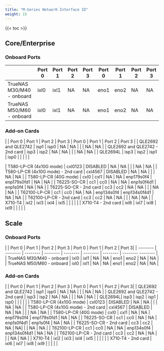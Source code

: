 ```yaml
---
title: "M-Series NetworK Interface ID"
weight: 15
---
```

{{< toc >}}

## Core/Enterprise ##

### Onboard Ports ###
| | Port 0 | Port 1 | Port 2 | Port 3 | Port 0 | Port 1 | Port 2 | Port 3 |
| -------- | -------- | -------- | -------- | -------- | -------- | -------- | -------- | -------- |
| TrueNAS M30/M40 - onboard | ixl0 | ixl1 | NA | NA | eno1 | eno2 | NA | NA |
| TrueNAS M50/M60 - onboard | ixl0 | ixl1 | NA | NA | eno1 | eno2 | NA | NA |

### Add-on Cards ###
| | Port 0 | Port 1 | Port 2 | Port 3 | Port 0 | Port 1 | Port 2 | Port 3 |
| QLE2692 and QLE2742 | isp1 | isp0 | NA | NA | | | NA | NA |
| QLE2692 and QLE2742 - 2nd card | isp3 | isp2 | NA | NA | | | NA | NA |
| QLE2694L | isp3 | isp2 | isp1 | isp0 | | | | |

| T580-LP-CR (4x10G mode) | cxl0123 | DISABLED | NA | NA | | | NA | NA |
| T580-LP-CR (4x10G mode) - 2nd card | cxl4567 | DISABLED | NA | NA | | | NA | NA |
| T580-LP-CR (40G mode) | cxl0 | cxl1 | NA | NA | enp179s0f4 | enp179s0fd1 | NA | NA |
| T6225-SO-CR | cc1 | cc0 | NA | NA | enp1s0f4d1 | enp1s0f4 | NA | NA |
| T6225-SO-CR - 2nd card | cc3 | cc2 | NA | NA | | | NA | NA |
| T62100-LP-CR | cc1 | cc0 | NA | NA | enp134s0f4 | enp134s0f4d1 | NA | NA |
| T62100-LP-CR - 2nd card | cc3 | cc2 | NA | NA | | | NA | NA |
| X710-T4 | ixl2 | ixl3 | ixl4 | ixl5 | | | | |
| X710-T4 - 2nd card | ixl6 | ixl7 | ixl8 | ixl9 | | | | |


## Scale ##


### Onboard Ports ###
|  |	Port 0	| Port 1	| Port 2 |	Port 3	|	Port 0	| Port 1	| Port 2	| Port 3|
| -------- | -------- | -------- | -------- |  -------- |  -------- | -------- | -------- -------- |										
| TrueNAS M30/M40 - onboard	| ixl0	| ixl1	| NA	| NA		| eno1	| eno2	| NA	| NA |
| TrueNAS M50/M60 - onboard	| ixl0	| ixl1	| NA	| NA		| eno1	| eno2	| NA	| NA |

### Add-on Cards ###
| |	Port 0	| Port 1	| Port 2 |	Port 3	|	Port 0	| Port 1	| Port 2	| Port 3|
| QLE2692 and QLE2742 |	isp1	| isp0	| NA	| NA	| | | NA |	NA |
| QLE2692 and QLE2742 - 2nd card | isp3 | isp2 | NA | NA | | | NA | NA |
| QLE2694L| isp3 | isp2 | isp1 | isp0 | | | | |
| T580-LP-CR (4x10G mode) |	cxl0123	| DISABLED | NA | NA | | | NA | NA |
| T580-LP-CR (4x10G mode) - 2nd card	| cxl4567	| DISABLED | NA | NA | | | NA | NA |
| T580-LP-CR (40G mode)	| cxl0	| cxl1 | NA | NA | enp179s0f4 | enp179s0fd1 | NA  | NA |
| T6225-SO-CR	| cc1	| cc0 | NA | NA | enp1s0f4d1 | enp1s0f4 | NA | NA |
| T6225-SO-CR - 2nd card	| cc3	| cc2 | NA | NA| | | NA | NA |
| T62100-LP-CR	| cc1	| cc0 |	NA | NA | enp134s0f4 | enp134s0f4d1 | NA | NA |
| T62100-LP-CR - 2nd card	| cc3	| cc2 |	NA |	NA | | | NA | NA |
| X710-T4	| ixl2	| ixl3	| ixl4	| ixl5 | | | | |
| X710-T4 - 2nd card	| ixl6	| ixl7	| ixl8	| ixl9 | | | | |

